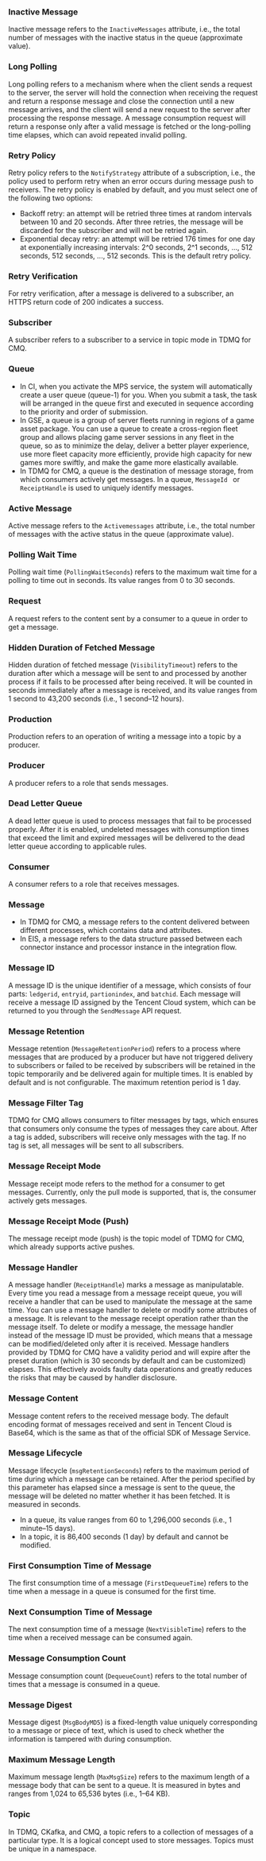 ### Inactive Message
Inactive message refers to the `InactiveMessages` attribute, i.e., the total number of messages with the inactive status in the queue (approximate value).

### Long Polling
Long polling refers to a mechanism where when the client sends a request to the server, the server will hold the connection when receiving the request and return a response message and close the connection until a new message arrives, and the client will send a new request to the server after processing the response message.
A message consumption request will return a response only after a valid message is fetched or the long-polling time elapses, which can avoid repeated invalid polling.

### Retry Policy
Retry policy refers to the `NotifyStrategy` attribute of a subscription, i.e., the policy used to perform retry when an error occurs during message push to receivers.
The retry policy is enabled by default, and you must select one of the following two options:
- Backoff retry: an attempt will be retried three times at random intervals between 10 and 20 seconds. After three retries, the message will be discarded for the subscriber and will not be retried again.
- Exponential decay retry: an attempt will be retried 176 times for one day at exponentially increasing intervals: 2^0 seconds, 2^1 seconds, ..., 512 seconds, 512 seconds, ..., 512 seconds. This is the default retry policy.

### Retry Verification
For retry verification, after a message is delivered to a subscriber, an HTTPS return code of 200 indicates a success.

### Subscriber
A subscriber refers to a subscriber to a service in topic mode in TDMQ for CMQ.

### Queue
- In CI, when you activate the MPS service, the system will automatically create a user queue (queue-1) for you. When you submit a task, the task will be arranged in the queue first and executed in sequence according to the priority and order of submission.
- In GSE, a queue is a group of server fleets running in regions of a game asset package. You can use a queue to create a cross-region fleet group and allows placing game server sessions in any fleet in the queue, so as to minimize the delay, deliver a better player experience, use more fleet capacity more efficiently, provide high capacity for new games more swiftly, and make the game more elastically available.
- In TDMQ for CMQ, a queue is the destination of message storage, from which consumers actively get messages. In a queue, `MessageId ` or `ReceiptHandle` is used to uniquely identify messages.

### Active Message
Active message refers to the `Activemessages` attribute, i.e., the total number of messages with the active status in the queue (approximate value).

### Polling Wait Time
Polling wait time (`PollingWaitSeconds`) refers to the maximum wait time for a polling to time out in seconds. Its value ranges from 0 to 30 seconds.

### Request
A request refers to the content sent by a consumer to a queue in order to get a message.

### Hidden Duration of Fetched Message
Hidden duration of fetched message (`VisibilityTimeout`) refers to the duration after which a message will be sent to and processed by another process if it fails to be processed after being received. It will be counted in seconds immediately after a message is received, and its value ranges from 1 second to 43,200 seconds (i.e., 1 second–12 hours).

### Production
Production refers to an operation of writing a message into a topic by a producer.

### Producer
A producer refers to a role that sends messages.

### Dead Letter Queue
A dead letter queue is used to process messages that fail to be processed properly. After it is enabled, undeleted messages with consumption times that exceed the limit and expired messages will be delivered to the dead letter queue according to applicable rules.

### Consumer
A consumer refers to a role that receives messages.

### Message
- In TDMQ for CMQ, a message refers to the content delivered between different processes, which contains data and attributes.
- In EIS, a message refers to the data structure passed between each connector instance and processor instance in the integration flow.

### Message ID
A message ID is the unique identifier of a message, which consists of four parts: `ledgerid`, `entryid`, `partionindex`, and `batchid`.
Each message will receive a message ID assigned by the Tencent Cloud system, which can be returned to you through the `SendMessage` API request.

### Message Retention
Message retention (`MessageRetentionPeriod`) refers to a process where messages that are produced by a producer but have not triggered delivery to subscribers or failed to be received by subscribers will be retained in the topic temporarily and be delivered again for multiple times. It is enabled by default and is not configurable. The maximum retention period is 1 day.

### Message Filter Tag
TDMQ for CMQ allows consumers to filter messages by tags, which ensures that consumers only consume the types of messages they care about. After a tag is added, subscribers will receive only messages with the tag. If no tag is set, all messages will be sent to all subscribers.

### Message Receipt Mode
Message receipt mode refers to the method for a consumer to get messages. Currently, only the pull mode is supported, that is, the consumer actively gets messages.

### Message Receipt Mode (Push)
The message receipt mode (push) is the topic model of TDMQ for CMQ, which already supports active pushes.

### Message Handler
A message handler (`ReceiptHandle`) marks a message as manipulatable. Every time you read a message from a message receipt queue, you will receive a handler that can be used to manipulate the message at the same time.
You can use a message handler to delete or modify some attributes of a message. It is relevant to the message receipt operation rather than the message itself. To delete or modify a message, the message handler instead of the message ID must be provided, which means that a message can be modified/deleted only after it is received.
Message handlers provided by TDMQ for CMQ have a validity period and will expire after the preset duration (which is 30 seconds by default and can be customized) elapses. This effectively avoids faulty data operations and greatly reduces the risks that may be caused by handler disclosure.

### Message Content
Message content refers to the received message body. The default encoding format of messages received and sent in Tencent Cloud is Base64, which is the same as that of the official SDK of Message Service.

### Message Lifecycle
Message lifecycle (`msgRetentionSeconds`) refers to the maximum period of time during which a message can be retained. After the period specified by this parameter has elapsed since a message is sent to the queue, the message will be deleted no matter whether it has been fetched. It is measured in seconds.
- In a queue, its value ranges from 60 to 1,296,000 seconds (i.e., 1 minute–15 days).
- In a topic, it is 86,400 seconds (1 day) by default and cannot be modified.

### First Consumption Time of Message
The first consumption time of a message (`FirstDequeueTime`) refers to the time when a message in a queue is consumed for the first time.

### Next Consumption Time of Message
The next consumption time of a message (`NextVisibleTime`) refers to the time when a received message can be consumed again.

### Message Consumption Count
Message consumption count (`DequeueCount`) refers to the total number of times that a message is consumed in a queue.

### Message Digest
Message digest (`MsgBodyMD5`) is a fixed-length value uniquely corresponding to a message or piece of text, which is used to check whether the information is tampered with during consumption.

### Maximum Message Length
Maximum message length (`MaxMsgSize`) refers to the maximum length of a message body that can be sent to a queue. It is measured in bytes and ranges from 1,024 to 65,536 bytes (i.e., 1–64 KB).

### Topic
In TDMQ, CKafka, and CMQ, a topic refers to a collection of messages of a particular type. It is a logical concept used to store messages. Topics must be unique in a namespace.
